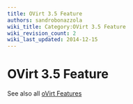 ```yaml
---
title: OVirt 3.5 Feature
authors: sandrobonazzola
wiki_title: Category:OVirt 3.5 Feature
wiki_revision_count: 2
wiki_last_updated: 2014-12-15
---
```


# OVirt 3.5 Feature

See also all [oVirt Features](http://www.ovirt.org/Category:Feature)
